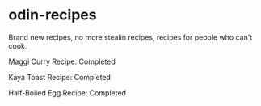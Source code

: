 # odin-recipes

Brand new recipes, no more stealin recipes, recipes for people who can't cook.

Maggi Curry Recipe:
Completed

Kaya Toast Recipe: 
Completed

Half-Boiled Egg Recipe:
Completed

